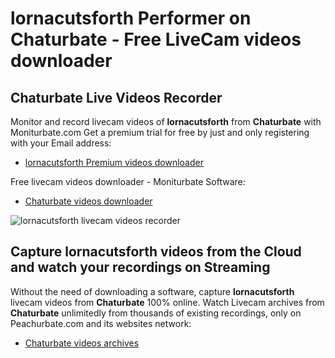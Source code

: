 # lornacutsforth Performer on Chaturbate - Free LiveCam videos downloader

## Chaturbate Live Videos Recorder

Monitor and record livecam videos of **lornacutsforth** from **Chaturbate** with Moniturbate.com
Get a premium trial for free by just and only registering with your Email address:
* [lornacutsforth Premium videos downloader](https://moniturbate.com/request-demo-licence-key.html)

Free livecam videos downloader - Moniturbate Software:
* [Chaturbate videos downloader](https://moniturbate.com/moniturbate-download-software.html)

![lornacutsforth livecam videos recorder](https://peachurnet.com/templates/moniturbate-software.png)


## Capture lornacutsforth videos from the Cloud and watch your recordings on Streaming

Without the need of downloading a software, capture **lornacutsforth** livecam videos from **Chaturbate** 100% online.
Watch Livecam archives from **Chaturbate** unlimitedly from thousands of existing recordings, only on Peachurbate.com and its websites network:
* [Chaturbate videos archives](https://peachurnet.com/)